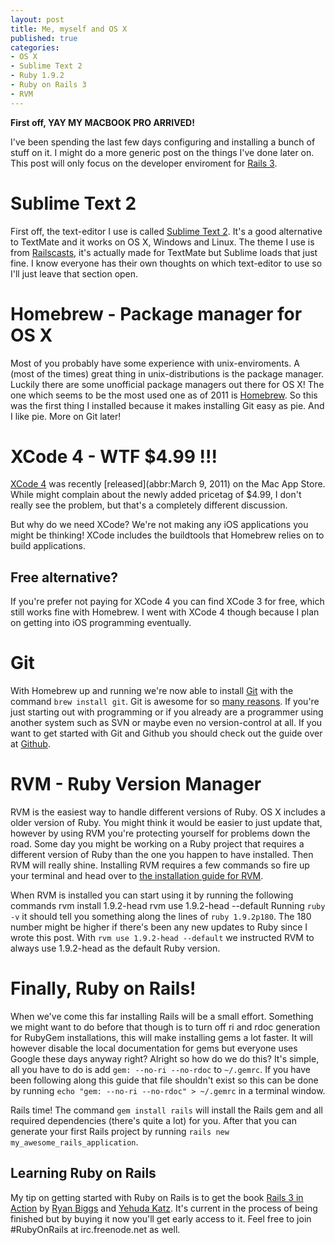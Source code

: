 ```yaml
---
layout: post
title: Me, myself and OS X
published: true
categories: 
- OS X
- Sublime Text 2
- Ruby 1.9.2
- Ruby on Rails 3
- RVM
---
```


**First off, YAY MY MACBOOK PRO ARRIVED!**

I've been spending the last few days configuring and installing a bunch of stuff on it. I might do a more generic post on the things I've done later on. This post will only focus on the developer enviroment for [Rails 3](http://rubyonrails.org).

# Sublime Text 2
First off, the text-editor I use is called [Sublime Text 2](http://www.sublimetext.com/2). It's a good alternative to TextMate and it works on OS X, Windows and Linux. The theme I use is from [Railscasts](http://railscasts.com/about), it's actually made for TextMate but Sublime loads that just fine. I know everyone has their own thoughts on which text-editor to use so I'll just leave that section open.

# Homebrew - Package manager for OS X
Most of you probably have some experience with unix-enviroments. A (most of the times) great thing in unix-distributions is the package manager. Luckily there are some unofficial package managers out there for OS X! The one which seems to be the most used one as of 2011 is [Homebrew](https://github.com/mxcl/homebrew). So this was the first thing I installed because it makes installing Git easy as pie. And I like pie. More on Git later!

# XCode 4 - WTF $4.99 !!!
[XCode 4](http://itunes.apple.com/us/app/xcode/id422352214?mt=12&v0=WWW-NAUS-ITUHOME-NEWAPPLICATIONS&ign-mpt=uo%3D2) was recently [released](abbr:March 9, 2011) on the Mac App Store. While might complain about the newly added pricetag of $4.99, I don't really see the problem, but that's a completely different discussion. 

But why do we need XCode? We're not making any iOS applications you might be thinking! XCode includes the buildtools that Homebrew relies on to build applications. 

## Free alternative?
If you're prefer not paying for XCode 4 you can find XCode 3 for free, which still works fine with Homebrew. I went with XCode 4 though because I plan on getting into iOS programming eventually.

# Git
With Homebrew up and running we're now able to install [Git](http://git-scm.com) with the command `brew install git`. Git is awesome for so [many reasons](http://whygitisbetterthanx.com). If you're just starting out with programming or if you already are a programmer using another system such as SVN or maybe even no version-control at all. If you want to get started with Git and Github you should check out the guide over at [Github](http://help.github.com/set-up-git-redirect).

# RVM - Ruby Version Manager
RVM is the easiest way to handle different versions of Ruby. OS X includes a older version of Ruby. You might think it would be easier to just update that, however by using RVM you're protecting yourself for problems down the road. Some day you might be working on a Ruby project that requires a different version of Ruby than the one you happen to have installed. Then RVM will really shine. Installing RVM requires a few commands so fire up your terminal and head over to [the installation guide for RVM](http://rvm.beginrescueend.com/rvm/install).

When RVM is installed you can start using it by running the following commands
    rvm install 1.9.2-head
    rvm use 1.9.2-head --default
Running `ruby -v` it should tell you something along the lines of `ruby 1.9.2p180`. The 180 number might be higher if there's been any new updates to Ruby since I wrote this post. With `rvm use 1.9.2-head --default` we instructed RVM to always use 1.9.2-head as the default Ruby version.

# Finally, Ruby on Rails!
When we've come this far installing Rails will be a small effort. Something we might want to do before that though is to turn off ri and rdoc generation for RubyGem installations, this will make installing gems a lot faster. It will however disable the local documentation for gems but everyone uses Google these days anyway right? Alright so how do we do this? It's simple, all you have to do is add `gem: --no-ri --no-rdoc` to `~/.gemrc`. If you have been following along this guide that file shouldn't exist so this can be done by running `echo "gem: --no-ri --no-rdoc" > ~/.gemrc` in a terminal window.

Rails time! The command `gem install rails` will install the Rails gem and all required dependencies (there's quite a lot) for you. After that you can generate your first Rails project by running `rails new my_awesome_rails_application`.

## Learning Ruby on Rails
My tip on getting started with Ruby on Rails is to get the book [Rails 3 in Action](http://www.manning.com/katz/) by [Ryan Biggs](http://www.twitter.com/ryanbigg) and [Yehuda Katz](http://www.twitter.com/wycats). It's current in the process of being finished but by buying it now you'll get early access to it. Feel free to join #RubyOnRails at irc.freenode.net as well.
